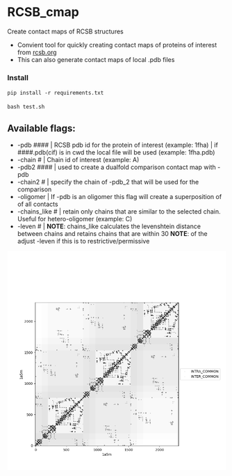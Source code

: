 # RCSB_cmap
Create contact maps of RCSB structures
- Convient tool for quickly creating contact maps of proteins of interest from [rcsb.org](https://www.rcsb.org/)
- This can also generate contact maps of local .pdb files

### Install
```
pip install -r requirements.txt

bash test.sh
```

## Available flags:
- -pdb ####      |  RCSB pdb id for the protein of interest (example: 1fha)
                 |  if ####.pdb(cif) is in cwd the local file will be used (example: 1fha.pdb)
- -chain #       |  Chain id of interest (example: A)
- -pdb2 ####     |  used to create a dualfold comparison contact map with -pdb
- -chain2 #      |  specify the chain of -pdb_2 that will be used for the comparison
- -oligomer      |  If -pdb is an oligomer this flag will create a superposition of of all contacts
- -chains_like # |  retain only chains that are similar to the selected chain. Useful for hetero-oligomer (example: C)
- -leven #   |
**NOTE**: chains_like calculates the levenshtein distance between chains and retains chains that are within 30
**NOTE**: of the adjust -leven if this is to restrictive/permissive

![temporary text](/img/1a5m.png)
